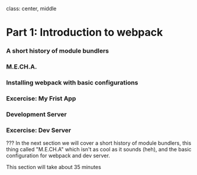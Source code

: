 class: center, middle

# Part 1: Introduction to webpack

### A short history of module bundlers
### M.E.CH.A.
### Installing webpack with basic configurations
### Excercise: My Frist App
### Development Server
### Excercise: Dev Server

???
In the next section we will cover a short history of module bundlers,
this thing called "M.E.CH.A" which isn't as cool as it sounds (heh), and the basic configuration
for webpack and dev server.

This section will take about 35 minutes

